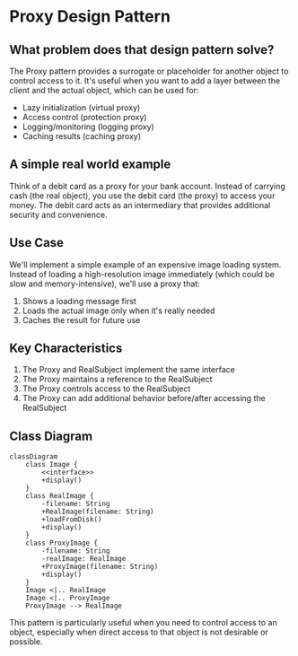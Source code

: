 # Proxy Design Pattern

## What problem does that design pattern solve?
The Proxy pattern provides a surrogate or placeholder for another object to control access to it. It's useful when you want to add a layer between the client and the actual object, which can be used for:
- Lazy initialization (virtual proxy)
- Access control (protection proxy)
- Logging/monitoring (logging proxy)
- Caching results (caching proxy)

## A simple real world example
Think of a debit card as a proxy for your bank account. Instead of carrying cash (the real object), you use the debit card (the proxy) to access your money. The debit card acts as an intermediary that provides additional security and convenience.

## Use Case
We'll implement a simple example of an expensive image loading system. Instead of loading a high-resolution image immediately (which could be slow and memory-intensive), we'll use a proxy that:
1. Shows a loading message first
2. Loads the actual image only when it's really needed
3. Caches the result for future use

## Key Characteristics
1. The Proxy and RealSubject implement the same interface
2. The Proxy maintains a reference to the RealSubject
3. The Proxy controls access to the RealSubject
4. The Proxy can add additional behavior before/after accessing the RealSubject

## Class Diagram
```mermaid
classDiagram
    class Image {
        <<interface>>
        +display()
    }
    class RealImage {
        -filename: String
        +RealImage(filename: String)
        +loadFromDisk()
        +display()
    }
    class ProxyImage {
        -filename: String
        -realImage: RealImage
        +ProxyImage(filename: String)
        +display()
    }
    Image <|.. RealImage
    Image <|.. ProxyImage
    ProxyImage --> RealImage
```

This pattern is particularly useful when you need to control access to an object, especially when direct access to that object is not desirable or possible.